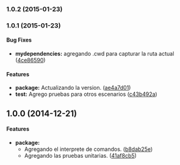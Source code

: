 ### 1.0.2 (2015-01-23)


### 1.0.1 (2015-01-23)


#### Bug Fixes

* **mydependencies:** agregando .cwd para capturar la ruta actual ([4ce86590](https://github.com/jansanchez/dependency-reader.git/commit/4ce865904db33d52f8188be65a306161844aedc9))


#### Features

* **package:** Actualizando la version. ([ae4a7d01](https://github.com/jansanchez/dependency-reader.git/commit/ae4a7d01f5e3eff81ca22c7dd343cfce0448ba11))
* **test:** Agrego pruebas para otros escenarios ([c43b492a](https://github.com/jansanchez/dependency-reader.git/commit/c43b492a54baa29c3396f7b3a5a291e3b8608dc7))


## 1.0.0 (2014-12-21)


#### Features

* **package:**
  * Agregando el interprete de comandos. ([b8dab25e](https://github.com/jansanchez/dependency-reader.git/commit/b8dab25ec0d2da0861c81e84182a933477f2813d))
  * Agregando las pruebas unitarias. ([41af8cb5](https://github.com/jansanchez/dependency-reader.git/commit/41af8cb5cc5aaa34b8560c3ffc835d7f9788845a))


